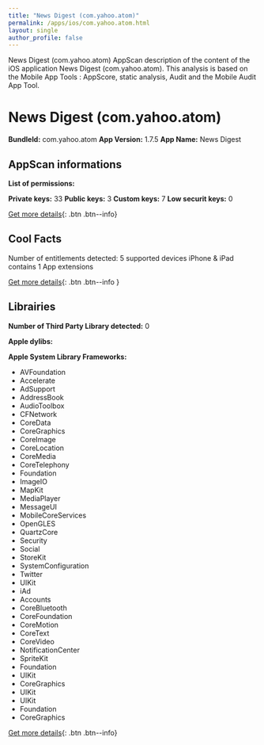 ```yaml
---
title: "News Digest (com.yahoo.atom)"
permalink: /apps/ios/com.yahoo.atom.html
layout: single
author_profile: false
---
```

News Digest (com.yahoo.atom) AppScan description of the content of the iOS application News Digest (com.yahoo.atom). This analysis is based on the Mobile App Tools : AppScore, static analysis, Audit and the Mobile Audit App Tool.

# News Digest (com.yahoo.atom)

**BundleId:** com.yahoo.atom
**App Version:** 1.7.5
**App Name:** News Digest


## AppScan informations 

**List of permissions:** 
  
  
**Private keys:** 33
**Public keys:** 3
**Custom keys:** 7
**Low securit keys:** 0
  
[Get more details](/pricing.html){: .btn .btn--info}

## Cool Facts

Number of entitlements detected: 5
supported devices iPhone & iPad
contains 1 App extensions
  
[Get more details](/pricing.html){: .btn .btn--info }

## Librairies 
**Number of Third Party Library detected:** 0


**Apple dylibs:**


**Apple System Library Frameworks:**
- AVFoundation
- Accelerate
- AdSupport
- AddressBook
- AudioToolbox
- CFNetwork
- CoreData
- CoreGraphics
- CoreImage
- CoreLocation
- CoreMedia
- CoreTelephony
- Foundation
- ImageIO
- MapKit
- MediaPlayer
- MessageUI
- MobileCoreServices
- OpenGLES
- QuartzCore
- Security
- Social
- StoreKit
- SystemConfiguration
- Twitter
- UIKit
- iAd
- Accounts
- CoreBluetooth
- CoreFoundation
- CoreMotion
- CoreText
- CoreVideo
- NotificationCenter
- SpriteKit
- Foundation
- UIKit
- CoreGraphics
- UIKit
- UIKit
- Foundation
- CoreGraphics


  
[Get more details](/pricing.html){: .btn .btn--info}

